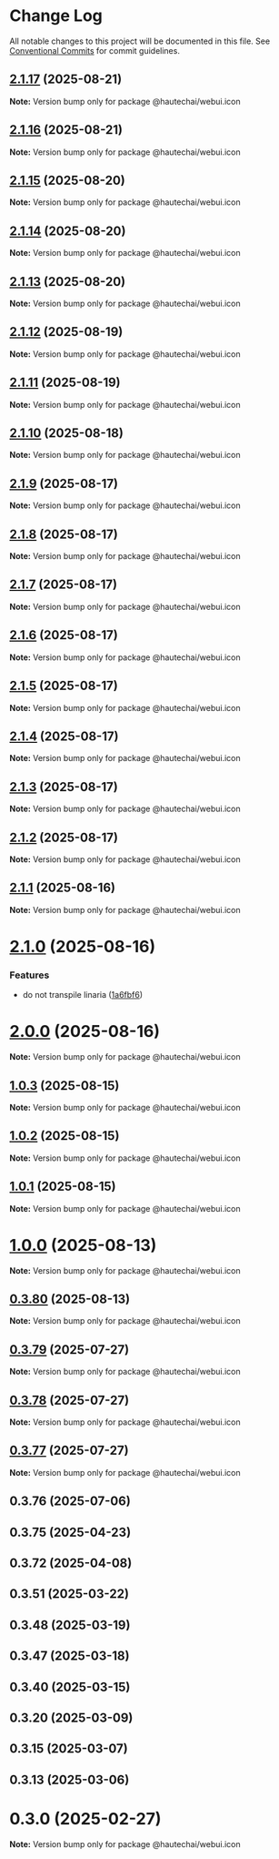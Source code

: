 # Change Log

All notable changes to this project will be documented in this file.
See [Conventional Commits](https://conventionalcommits.org) for commit guidelines.

## [2.1.17](https://github.com/HautechAI/webui/compare/@hautechai/webui.icon@2.1.16...@hautechai/webui.icon@2.1.17) (2025-08-21)

**Note:** Version bump only for package @hautechai/webui.icon

## [2.1.16](https://github.com/HautechAI/webui/compare/@hautechai/webui.icon@2.1.15...@hautechai/webui.icon@2.1.16) (2025-08-21)

**Note:** Version bump only for package @hautechai/webui.icon

## [2.1.15](https://github.com/HautechAI/webui/compare/@hautechai/webui.icon@2.1.14...@hautechai/webui.icon@2.1.15) (2025-08-20)

**Note:** Version bump only for package @hautechai/webui.icon

## [2.1.14](https://github.com/HautechAI/webui/compare/@hautechai/webui.icon@2.1.13...@hautechai/webui.icon@2.1.14) (2025-08-20)

**Note:** Version bump only for package @hautechai/webui.icon

## [2.1.13](https://github.com/HautechAI/webui/compare/@hautechai/webui.icon@2.1.12...@hautechai/webui.icon@2.1.13) (2025-08-20)

**Note:** Version bump only for package @hautechai/webui.icon

## [2.1.12](https://github.com/HautechAI/webui/compare/@hautechai/webui.icon@2.1.11...@hautechai/webui.icon@2.1.12) (2025-08-19)

**Note:** Version bump only for package @hautechai/webui.icon

## [2.1.11](https://github.com/HautechAI/webui/compare/@hautechai/webui.icon@2.1.10...@hautechai/webui.icon@2.1.11) (2025-08-19)

**Note:** Version bump only for package @hautechai/webui.icon

## [2.1.10](https://github.com/HautechAI/webui/compare/@hautechai/webui.icon@2.1.9...@hautechai/webui.icon@2.1.10) (2025-08-18)

**Note:** Version bump only for package @hautechai/webui.icon

## [2.1.9](https://github.com/HautechAI/webui/compare/@hautechai/webui.icon@2.1.8...@hautechai/webui.icon@2.1.9) (2025-08-17)

**Note:** Version bump only for package @hautechai/webui.icon

## [2.1.8](https://github.com/HautechAI/webui/compare/@hautechai/webui.icon@2.1.7...@hautechai/webui.icon@2.1.8) (2025-08-17)

**Note:** Version bump only for package @hautechai/webui.icon

## [2.1.7](https://github.com/HautechAI/webui/compare/@hautechai/webui.icon@2.1.6...@hautechai/webui.icon@2.1.7) (2025-08-17)

**Note:** Version bump only for package @hautechai/webui.icon

## [2.1.6](https://github.com/HautechAI/webui/compare/@hautechai/webui.icon@2.1.5...@hautechai/webui.icon@2.1.6) (2025-08-17)

**Note:** Version bump only for package @hautechai/webui.icon

## [2.1.5](https://github.com/HautechAI/webui/compare/@hautechai/webui.icon@2.1.4...@hautechai/webui.icon@2.1.5) (2025-08-17)

**Note:** Version bump only for package @hautechai/webui.icon

## [2.1.4](https://github.com/HautechAI/webui/compare/@hautechai/webui.icon@2.1.3...@hautechai/webui.icon@2.1.4) (2025-08-17)

**Note:** Version bump only for package @hautechai/webui.icon

## [2.1.3](https://github.com/HautechAI/webui/compare/@hautechai/webui.icon@2.1.2...@hautechai/webui.icon@2.1.3) (2025-08-17)

**Note:** Version bump only for package @hautechai/webui.icon

## [2.1.2](https://github.com/HautechAI/webui/compare/@hautechai/webui.icon@2.1.1...@hautechai/webui.icon@2.1.2) (2025-08-17)

**Note:** Version bump only for package @hautechai/webui.icon

## [2.1.1](https://github.com/HautechAI/webui/compare/@hautechai/webui.icon@2.1.0...@hautechai/webui.icon@2.1.1) (2025-08-16)

**Note:** Version bump only for package @hautechai/webui.icon

# [2.1.0](https://github.com/HautechAI/webui/compare/@hautechai/webui.icon@1.0.3...@hautechai/webui.icon@2.1.0) (2025-08-16)

### Features

- do not transpile linaria ([1a6fbf6](https://github.com/HautechAI/webui/commit/1a6fbf6353a0e5028040006b5045170cf83f1ba0))

# [2.0.0](https://github.com/HautechAI/webui/compare/@hautechai/webui.icon@1.0.3...@hautechai/webui.icon@2.0.0) (2025-08-16)

**Note:** Version bump only for package @hautechai/webui.icon

## [1.0.3](https://github.com/HautechAI/webui/compare/@hautechai/webui.icon@1.0.2...@hautechai/webui.icon@1.0.3) (2025-08-15)

**Note:** Version bump only for package @hautechai/webui.icon

## [1.0.2](https://github.com/HautechAI/webui/compare/@hautechai/webui.icon@1.0.1...@hautechai/webui.icon@1.0.2) (2025-08-15)

**Note:** Version bump only for package @hautechai/webui.icon

## [1.0.1](https://github.com/HautechAI/webui/compare/@hautechai/webui.icon@1.0.0...@hautechai/webui.icon@1.0.1) (2025-08-15)

**Note:** Version bump only for package @hautechai/webui.icon

# [1.0.0](https://github.com/HautechAI/webui/compare/@hautechai/webui.icon@0.3.80...@hautechai/webui.icon@1.0.0) (2025-08-13)

**Note:** Version bump only for package @hautechai/webui.icon

## [0.3.80](https://github.com/HautechAI/webui/compare/@hautechai/webui.icon@0.3.79...@hautechai/webui.icon@0.3.80) (2025-08-13)

**Note:** Version bump only for package @hautechai/webui.icon

## [0.3.79](https://github.com/HautechAI/webui/compare/@hautechai/webui.icon@0.3.78...@hautechai/webui.icon@0.3.79) (2025-07-27)

**Note:** Version bump only for package @hautechai/webui.icon

## [0.3.78](https://github.com/HautechAI/webui/compare/@hautechai/webui.icon@0.3.77...@hautechai/webui.icon@0.3.78) (2025-07-27)

**Note:** Version bump only for package @hautechai/webui.icon

## [0.3.77](https://github.com/HautechAI/webui/compare/@hautechai/webui.icon@0.3.76...@hautechai/webui.icon@0.3.77) (2025-07-27)

**Note:** Version bump only for package @hautechai/webui.icon

## 0.3.76 (2025-07-06)

## 0.3.75 (2025-04-23)

## 0.3.72 (2025-04-08)

## 0.3.51 (2025-03-22)

## 0.3.48 (2025-03-19)

## 0.3.47 (2025-03-18)

## 0.3.40 (2025-03-15)

## 0.3.20 (2025-03-09)

## 0.3.15 (2025-03-07)

## 0.3.13 (2025-03-06)

# 0.3.0 (2025-02-27)

**Note:** Version bump only for package @hautechai/webui.icon
